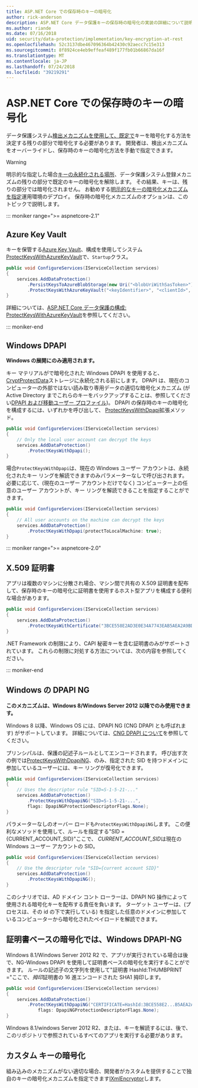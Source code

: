```yaml
---
title: ASP.NET Core での保存時のキーの暗号化
author: rick-anderson
description: ASP.NET Core データ保護キーの保存時の暗号化の実装の詳細について説明します。
ms.author: riande
ms.date: 07/16/2018
uid: security/data-protection/implementation/key-encryption-at-rest
ms.openlocfilehash: 52c3137dbe467096364b42430c92aecc7c15e313
ms.sourcegitcommit: 8f8924ce4eb9effeaf489f177fb01b66867da16f
ms.translationtype: MT
ms.contentlocale: ja-JP
ms.lasthandoff: 07/24/2018
ms.locfileid: "39219291"
---
```

# <a name="key-encryption-at-rest-in-aspnet-core"></a>ASP.NET Core での保存時のキーの暗号化

データ保護システム[検出メカニズムを使用して、既定で](xref:security/data-protection/configuration/default-settings)キーを暗号化する方法を決定する残りの部分で暗号化する必要があります。 開発者は、検出メカニズムをオーバーライドし、保存時のキーの暗号化方法を手動で指定できます。

> [!WARNING]
> 明示的な指定した場合[キーの永続化される場所](xref:security/data-protection/implementation/key-storage-providers)、データ保護システム登録メカニズムの残りの部分で既定のキーの暗号化を解除します。 その結果、キーは、残りの部分では暗号化されません。 お勧めする[明示的なキーの暗号化メカニズムを指定](xref:security/data-protection/implementation/key-encryption-at-rest)運用環境のデプロイ。 保存時の暗号化メカニズムのオプションは、このトピックで説明します。

::: moniker range=">= aspnetcore-2.1"

## <a name="azure-key-vault"></a>Azure Key Vault

キーを保管する[Azure Key Vault](https://azure.microsoft.com/services/key-vault/)、構成を使用してシステム[ProtectKeysWithAzureKeyVault](/dotnet/api/microsoft.aspnetcore.dataprotection.azuredataprotectionbuilderextensions.protectkeyswithazurekeyvault)で、`Startup`クラス。

```csharp
public void ConfigureServices(IServiceCollection services)
{
    services.AddDataProtection()
        .PersistKeysToAzureBlobStorage(new Uri("<blobUriWithSasToken>"))
        .ProtectKeysWithAzureKeyVault("<keyIdentifier>", "<clientId>", "<clientSecret>");
}
```

詳細については、[ASP.NET Core データ保護の構成: ProtectKeysWithAzureKeyVault](xref:security/data-protection/configuration/overview#protectkeyswithazurekeyvault)を参照してください。

::: moniker-end

## <a name="windows-dpapi"></a>Windows DPAPI

**Windows の展開にのみ適用されます。**

キー マテリアルがで暗号化された Windows DPAPI を使用すると、 [CryptProtectData](/windows/desktop/api/dpapi/nf-dpapi-cryptprotectdata)ストレージに永続化される前にします。 DPAPI は、現在のコンピューターの外部ではない読み取り専用データの適切な暗号化メカニズム (が Active Directory までこれらのキーをバックアップすることは、参照してください[DPAPI および移動ユーザー プロファイル](https://support.microsoft.com/kb/309408/#6))。 DPAPI の保存時のキーの暗号化を構成するには、いずれかを呼び出して、 [ProtectKeysWithDpapi](/dotnet/api/microsoft.aspnetcore.dataprotection.dataprotectionbuilderextensions.protectkeyswithdpapi)拡張メソッド。

```csharp
public void ConfigureServices(IServiceCollection services)
{
    // Only the local user account can decrypt the keys
    services.AddDataProtection()
        .ProtectKeysWithDpapi();
}
```

場合`ProtectKeysWithDpapi`は、現在の Windows ユーザー アカウントは、永続化されたキー リングを解読できますのみパラメーターなしで呼び出されます。 必要に応じて、(現在のユーザー アカウントだけでなく) コンピューター上の任意のユーザー アカウントが、キー リングを解読できることを指定することができます。

```csharp
public void ConfigureServices(IServiceCollection services)
{
    // All user accounts on the machine can decrypt the keys
    services.AddDataProtection()
        .ProtectKeysWithDpapi(protectToLocalMachine: true);
}
```

::: moniker range=">= aspnetcore-2.0"

## <a name="x509-certificate"></a>X.509 証明書

アプリは複数のマシンに分散され場合、マシン間で共有の X.509 証明書を配布して、保存時のキーの暗号化に証明書を使用するホスト型アプリを構成する便利な場合があります。

```csharp
public void ConfigureServices(IServiceCollection services)
{
    services.AddDataProtection()
        .ProtectKeysWithCertificate("3BCE558E2AD3E0E34A7743EAB5AEA2A9BD2575A0");
}
```

.NET Framework の制限により、CAPI 秘密キーを含む証明書のみがサポートされています。 これらの制限に対処する方法については、次の内容を参照してください。

::: moniker-end

## <a name="windows-dpapi-ng"></a>Windows の DPAPI NG

**このメカニズムは、Windows 8/Windows Server 2012 以降でのみ使用できます。**

Windows 8 以降、Windows OS には、DPAPI NG (CNG DPAPI とも呼ばれます) がサポートしています。 詳細については、[CNG DPAPI について](/windows/desktop/SecCNG/cng-dpapi)を参照してください。

プリンシパルは、保護の記述子ルールとしてエンコードされます。 呼び出す次の例では[ProtectKeysWithDpapiNG](/dotnet/api/microsoft.aspnetcore.dataprotection.dataprotectionbuilderextensions.protectkeyswithdpaping)、のみ、指定された SID を持つドメインに参加しているユーザーには、キー リングが復号化できます。

```csharp
public void ConfigureServices(IServiceCollection services)
{
    // Uses the descriptor rule "SID=S-1-5-21-..."
    services.AddDataProtection()
        .ProtectKeysWithDpapiNG("SID=S-1-5-21-...",
        flags: DpapiNGProtectionDescriptorFlags.None);
}
```

パラメーターなしのオーバー ロードも`ProtectKeysWithDpapiNG`します。 この便利なメソッドを使用して、ルールを指定する"SID = {CURRENT_ACCOUNT_SID}"ここで、 *CURRENT_ACCOUNT_SID*は現在の Windows ユーザー アカウントの SID。

```csharp
public void ConfigureServices(IServiceCollection services)
{
    // Use the descriptor rule "SID={current account SID}"
    services.AddDataProtection()
        .ProtectKeysWithDpapiNG();
}
```

このシナリオでは、AD ドメイン コント ローラーは、DPAPI NG 操作によって使用される暗号化キーを配布する責任を負います。 ターゲット ユーザーは、(プロセスは、その id の下で実行している) を指定した任意のドメインに参加しているコンピューターから暗号化されたペイロードを解読できます。

## <a name="certificate-based-encryption-with-windows-dpapi-ng"></a>証明書ベースの暗号化では、Windows DPAPI-NG

Windows 8.1/Windows Server 2012 R2 で、アプリが実行されている場合は後で、NG-Windows DPAPI を使用して証明書ベースの暗号化を実行することができます。 ルールの記述子の文字列を使用して"証明書 HashId:THUMBPRINT ="ここで、*拇印*証明書の 16 進エンコードされた SHA1 拇印します。

```csharp
public void ConfigureServices(IServiceCollection services)
{
    services.AddDataProtection()
        .ProtectKeysWithDpapiNG("CERTIFICATE=HashId:3BCE558E2...B5AEA2A9BD2575A0",
            flags: DpapiNGProtectionDescriptorFlags.None);
}
```

Windows 8.1/windows Server 2012 R2、または、キーを解読するには、後で、このリポジトリで参照されているすべてのアプリを実行する必要があります。

## <a name="custom-key-encryption"></a>カスタム キーの暗号化

組み込みのメカニズムがない適切な場合、開発者がカスタムを提供することで独自のキーの暗号化メカニズムを指定できます[IXmlEncryptor](/dotnet/api/microsoft.aspnetcore.dataprotection.xmlencryption.ixmlencryptor)します。
